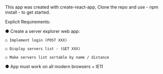 This app was created with create-react-app, Clone the repo and use - npm install - to get started.


Explicit Requirements:

● Create a server explorer web app:

    ○ Implement login (POST XXX)
    
    ○ Display servers list - (GET XXX)
    
    ○ Make servers list sortable by name / distance
    
● App must work on all modern browsers + IE11
